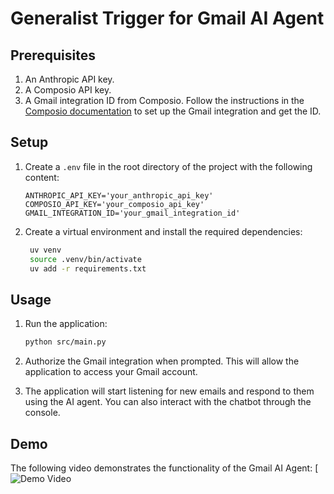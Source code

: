 # Generalist Trigger for Gmail AI Agent

## Prerequisites

1. An Anthropic API key.
2. A Composio API key.
3. A Gmail integration ID from Composio. Follow the instructions in the [Composio documentation](https://docs.composio.dev/auth/set-up-integrations) to set up the Gmail integration and get the ID.

## Setup

1. Create a `.env` file in the root directory of the project with the following content:

   ```plaintext
   ANTHROPIC_API_KEY='your_anthropic_api_key'
   COMPOSIO_API_KEY='your_composio_api_key'
   GMAIL_INTEGRATION_ID='your_gmail_integration_id'
   ```

2. Create a virtual environment and install the required dependencies:
   ```bash
    uv venv
    source .venv/bin/activate
    uv add -r requirements.txt
   ```

## Usage

1. Run the application:

   ```bash
   python src/main.py
   ```

2. Authorize the Gmail integration when prompted. This will allow the application to access your Gmail account.

3. The application will start listening for new emails and respond to them using the AI agent. You can also interact with the chatbot through the console.

## Demo

The following video demonstrates the functionality of the Gmail AI Agent:
[![Demo Video](https://drive.google.com/file/d/1EJ53TpSYHZeW8478WH_ESBNXxM8qVg5H/view?usp=sharing)
